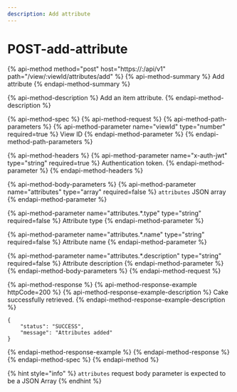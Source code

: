 ```yaml
---
description: Add attribute
---
```


# POST-add-attribute

{% api-method method="post" host="https://<host>:<port>/api/v1" path="/view/:viewId/attributes/add" %}
{% api-method-summary %}
Add attribute
{% endapi-method-summary %}

{% api-method-description %}
Add an item attribute.
{% endapi-method-description %}

{% api-method-spec %}
{% api-method-request %}
{% api-method-path-parameters %}
{% api-method-parameter name="viewId" type="number" required=true %}
View ID
{% endapi-method-parameter %}
{% endapi-method-path-parameters %}

{% api-method-headers %}
{% api-method-parameter name="x-auth-jwt" type="string" required=true %}
Authentication token.
{% endapi-method-parameter %}
{% endapi-method-headers %}

{% api-method-body-parameters %}
{% api-method-parameter name="attributes" type="array" required=false %}
`attributes` JSON array
{% endapi-method-parameter %}

{% api-method-parameter name="attributes.\*.type" type="string" required=false %}
Attribute type
{% endapi-method-parameter %}

{% api-method-parameter name="attributes.\*.name" type="string" required=false %}
Attribute name
{% endapi-method-parameter %}

{% api-method-parameter name="attributes.\*.description" type="string" required=false %}
Attribute description
{% endapi-method-parameter %}
{% endapi-method-body-parameters %}
{% endapi-method-request %}

{% api-method-response %}
{% api-method-response-example httpCode=200 %}
{% api-method-response-example-description %}
Cake successfully retrieved.
{% endapi-method-response-example-description %}

```
{
    "status": "SUCCESS",
    "message": "Attributes added"
}
```
{% endapi-method-response-example %}
{% endapi-method-response %}
{% endapi-method-spec %}
{% endapi-method %}

{% hint style="info" %}
`attributes` request body parameter is expected to be a JSON Array
{% endhint %}




